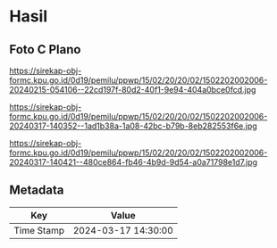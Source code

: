 # Hasil

## Foto C Plano

https://sirekap-obj-formc.kpu.go.id/0d19/pemilu/ppwp/15/02/20/20/02/1502202002006-20240215-054106--22cd197f-80d2-40f1-9e94-404a0bce0fcd.jpg

https://sirekap-obj-formc.kpu.go.id/0d19/pemilu/ppwp/15/02/20/20/02/1502202002006-20240317-140352--1ad1b38a-1a08-42bc-b79b-8eb282553f6e.jpg

https://sirekap-obj-formc.kpu.go.id/0d19/pemilu/ppwp/15/02/20/20/02/1502202002006-20240317-140421--480ce864-fb46-4b9d-9d54-a0a71798e1d7.jpg


## Metadata

| Key        | Value               |
| ---------- | ------------------- |
| Time Stamp | 2024-03-17 14:30:00 |



